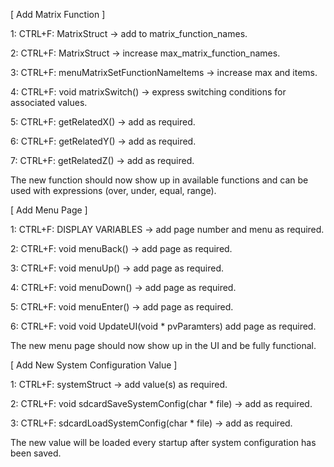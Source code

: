 [ Add Matrix Function ]

1: CTRL+F: MatrixStruct -> add to matrix_function_names.

2: CTRL+F: MatrixStruct -> increase max_matrix_function_names.

3: CTRL+F: menuMatrixSetFunctionNameItems -> increase max and items.

4: CTRL+F: void matrixSwitch() -> express switching conditions for associated values.

5: CTRL+F: getRelatedX() -> add as required.

6: CTRL+F: getRelatedY() -> add as required.

7: CTRL+F: getRelatedZ() -> add as required.

The new function should now show up in available functions and can be used
with expressions (over, under, equal, range).



[ Add Menu Page ]

1: CTRL+F: DISPLAY VARIABLES -> add page number and menu as required.

2: CTRL+F: void menuBack() -> add page as required.

3: CTRL+F: void menuUp() -> add page as required.

4: CTRL+F: void menuDown() -> add page as required.

5: CTRL+F: void menuEnter() -> add page as required.

6: CTRL+F: void void UpdateUI(void * pvParamters) add page as required.

The new menu page should now show up in the UI and be fully functional.



[ Add New System Configuration Value ]

1: CTRL+F: systemStruct -> add value(s) as required.

2: CTRL+F: void sdcardSaveSystemConfig(char * file) -> add as required.

3: CTRL+F: sdcardLoadSystemConfig(char * file) -> add as required.

The new value will be loaded every startup after system configuration has been saved.

